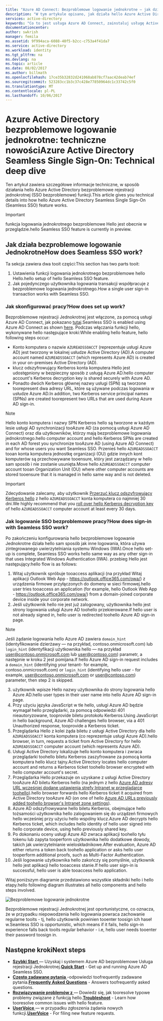 ```yaml
---
title: "Azure AD Connect: Bezproblemowe logowanie jednokrotne — jak działa | Dokumentacja firmy Microsoft"
description: "W tym artykule opisano, jak działa hello Azure Active Directory bezproblemowe logowanie jednokrotne funkcji."
services: active-directory
keywords: "Co to jest usługa Azure AD Connect, zainstaluj usługę Active Directory, wymaganych składników dla usługi Azure AD, SSO, Single Sign-on"
documentationcenter: 
author: swkrish
manager: femila
ms.assetid: 9f994aca-6088-40f5-b2cc-c753a4f41da7
ms.service: active-directory
ms.workload: identity
ms.tgt_pltfrm: na
ms.devlang: na
ms.topic: article
ms.date: 08/02/2017
ms.author: billmath
ms.openlocfilehash: 17ce35b32832d241068ab878cf7aac42deab74ef
ms.sourcegitcommit: 523283cc1b3c37c428e77850964dc1c33742c5f0
ms.translationtype: MT
ms.contentlocale: pl-PL
ms.lasthandoff: 10/06/2017
---
```

# <a name="azure-active-directory-seamless-single-sign-on-technical-deep-dive"></a><span data-ttu-id="28c9c-104">Azure Active Directory bezproblemowe logowanie jednokrotne: techniczne nowości</span><span class="sxs-lookup"><span data-stu-id="28c9c-104">Azure Active Directory Seamless Single Sign-On: Technical deep dive</span></span>

<span data-ttu-id="28c9c-105">Ten artykuł zawiera szczegółowe informacje techniczne, w sposób działania hello Azure Active Directory bezproblemowe rejestracji jednokrotnej (SSO bezproblemowe) funkcji.</span><span class="sxs-lookup"><span data-stu-id="28c9c-105">This article gives you technical details into how hello Azure Active Directory Seamless Single Sign-On (Seamless SSO) feature works.</span></span>

>[!IMPORTANT]
><span data-ttu-id="28c9c-106">funkcja logowania jednokrotnego bezproblemowe Hello jest obecnie w przeglądzie.</span><span class="sxs-lookup"><span data-stu-id="28c9c-106">hello Seamless SSO feature is currently in preview.</span></span>

## <a name="how-does-seamless-sso-work"></a><span data-ttu-id="28c9c-107">Jak działa bezproblemowe logowanie Jednokrotne</span><span class="sxs-lookup"><span data-stu-id="28c9c-107">How does Seamless SSO work?</span></span>

<span data-ttu-id="28c9c-108">Ta sekcja zawiera dwa tooit części:</span><span class="sxs-lookup"><span data-stu-id="28c9c-108">This section has two parts tooit:</span></span>
1. <span data-ttu-id="28c9c-109">Ustawienia funkcji logowania jednokrotnego bezproblemowe hello Hello.</span><span class="sxs-lookup"><span data-stu-id="28c9c-109">hello setup of hello Seamless SSO feature.</span></span>
2. <span data-ttu-id="28c9c-110">Jak pojedynczego użytkownika logowania transakcji współpracuje z bezproblemowe logowania jednokrotnego.</span><span class="sxs-lookup"><span data-stu-id="28c9c-110">How a single user sign-in transaction works with Seamless SSO.</span></span>

### <a name="how-does-set-up-work"></a><span data-ttu-id="28c9c-111">Jak skonfigurować pracy?</span><span class="sxs-lookup"><span data-stu-id="28c9c-111">How does set up work?</span></span>

<span data-ttu-id="28c9c-112">Bezproblemowe rejestracji Jednokrotnej jest włączone, za pomocą usługi Azure AD Connect, jak pokazano [tutaj](active-directory-aadconnect-sso-quick-start.md).</span><span class="sxs-lookup"><span data-stu-id="28c9c-112">Seamless SSO is enabled using Azure AD Connect as shown [here](active-directory-aadconnect-sso-quick-start.md).</span></span> <span data-ttu-id="28c9c-113">Podczas włączania funkcji hello, wykonywane hello następujące kroki:</span><span class="sxs-lookup"><span data-stu-id="28c9c-113">While enabling hello feature, hello following steps occur:</span></span>
- <span data-ttu-id="28c9c-114">Konto komputera o nazwie `AZUREADSSOACCT` (reprezentuje usługi Azure AD) jest tworzony w lokalnej usłudze Active Directory (AD).</span><span class="sxs-lookup"><span data-stu-id="28c9c-114">A computer account named `AZUREADSSOACCT` (which represents Azure AD) is created in your on-premises Active Directory (AD).</span></span>
- <span data-ttu-id="28c9c-115">klucz odszyfrowujący Kerberos konta komputera Hello jest udostępniony w bezpieczny sposób z usługą Azure AD.</span><span class="sxs-lookup"><span data-stu-id="28c9c-115">hello computer account's Kerberos decryption key is shared securely with Azure AD.</span></span>
- <span data-ttu-id="28c9c-116">Ponadto dwóch Kerberos głównej nazwy usługi (SPN) są tworzone toorepresent dwa adresy URL, które są używane podczas logowania w usłudze Azure AD.</span><span class="sxs-lookup"><span data-stu-id="28c9c-116">In addition, two Kerberos service principal names (SPNs) are created toorepresent two URLs that are used during Azure AD sign-in.</span></span>

>[!NOTE]
> <span data-ttu-id="28c9c-117">Hello konto komputera i nazwy SPN Kerberos hello są tworzone w każdym lesie usługi AD synchronizacji tooAzure AD (za pomocą usługi Azure AD Connect) oraz dla użytkowników, którzy mają bezproblemowe logowania jednokrotnego.</span><span class="sxs-lookup"><span data-stu-id="28c9c-117">hello computer account and hello Kerberos SPNs are created in each AD forest you synchronize tooAzure AD (using Azure AD Connect) and for whose users you want Seamless SSO.</span></span> <span data-ttu-id="28c9c-118">Przenieś hello `AZUREADSSOACCT` tooan konta komputera jednostkę organizacji (OU) gdzie innych kont komputerów są przechowywane tooensure, który jest zarządzany w hello sam sposób i nie zostanie usunięta.</span><span class="sxs-lookup"><span data-stu-id="28c9c-118">Move hello `AZUREADSSOACCT` computer account tooan Organization Unit (OU) where other computer accounts are stored tooensure that it is managed in hello same way and is not deleted.</span></span>

>[!IMPORTANT]
><span data-ttu-id="28c9c-119">Zdecydowanie zalecamy, aby użytkownik [Przerzuć klucz odszyfrowujący Kerberos hello](active-directory-aadconnect-sso-faq.md#how-can-i-roll-over-the-kerberos-decryption-key-of-the-azureadssoacct-computer-account) z hello `AZUREADSSOACCT` konta komputera co najmniej 30 dni.</span><span class="sxs-lookup"><span data-stu-id="28c9c-119">We highly recommend that you [roll over hello Kerberos decryption key](active-directory-aadconnect-sso-faq.md#how-can-i-roll-over-the-kerberos-decryption-key-of-the-azureadssoacct-computer-account) of hello `AZUREADSSOACCT` computer account at least every 30 days.</span></span>

### <a name="how-does-sign-in-with-seamless-sso-work"></a><span data-ttu-id="28c9c-120">Jak logowanie SSO bezproblemowe pracy?</span><span class="sxs-lookup"><span data-stu-id="28c9c-120">How does sign-in with Seamless SSO work?</span></span>

<span data-ttu-id="28c9c-121">Po zakończeniu konfigurowania hello bezproblemowe logowanie Jednokrotne działa hello sam sposób jak inne logowania, która używa zintegrowanego uwierzytelniania systemu Windows (IWA).</span><span class="sxs-lookup"><span data-stu-id="28c9c-121">Once hello set-up is complete, Seamless SSO works hello same way as any other sign-in that uses Integrated Windows Authentication (IWA).</span></span> <span data-ttu-id="28c9c-122">przebieg Hello jest następujący:</span><span class="sxs-lookup"><span data-stu-id="28c9c-122">hello flow is as follows:</span></span>

1. <span data-ttu-id="28c9c-123">Witaj użytkownik spróbuje tooaccess aplikacji (na przykład Witaj aplikacji Outlook Web App - https://outlook.office365.com/owa/) z urządzenia firmowe przyłączonych do domeny w sieci firmowej.</span><span class="sxs-lookup"><span data-stu-id="28c9c-123">hello user tries tooaccess an application (for example, hello Outlook Web App - https://outlook.office365.com/owa/) from a domain-joined corporate device inside your corporate network.</span></span>
2. <span data-ttu-id="28c9c-124">Jeśli użytkownik hello nie jest już zalogowany, użytkownika hello jest strony logowania usługi Azure AD toohello przekierowane.</span><span class="sxs-lookup"><span data-stu-id="28c9c-124">If hello user is not already signed in, hello user is redirected toohello Azure AD sign-in page.</span></span>

  >[!NOTE]
  ><span data-ttu-id="28c9c-125">Jeśli żądanie logowania hello Azure AD zawiera `domain_hint` (identyfikowanie dzierżawy — na przykład, contoso.onmicrosoft.com) lub `login_hint` (identyfikacji użytkownika hello — na przykład user@contoso.onmicrosoft.com lub user@contoso.com) parametr, a następnie w kroku 2 jest pomijana.</span><span class="sxs-lookup"><span data-stu-id="28c9c-125">If hello Azure AD sign-in request includes a `domain_hint` (identifying your tenant- for example, contoso.onmicrosoft.com) or `login_hint` (identifying hello user - for example, user@contoso.onmicrosoft.com or user@contoso.com) parameter, then step 2 is skipped.</span></span>

3. <span data-ttu-id="28c9c-126">użytkownik wpisze Hello nazwy użytkownika do strony logowania hello Azure AD.</span><span class="sxs-lookup"><span data-stu-id="28c9c-126">hello user types in their user name into hello Azure AD sign-in page.</span></span>
4. <span data-ttu-id="28c9c-127">Przy użyciu języka JavaScript w tle hello, usługi Azure AD będzie wymagał hello przeglądarki, za pomocą odpowiedzi 401 nieautoryzowane, tooprovide biletu protokołu Kerberos.</span><span class="sxs-lookup"><span data-stu-id="28c9c-127">Using JavaScript in hello background, Azure AD challenges hello browser, via a 401 Unauthorized response, tooprovide a Kerberos ticket.</span></span>
5. <span data-ttu-id="28c9c-128">Przeglądarka Hello z kolei żąda biletu z usługi Active Directory dla hello `AZUREADSSOACCT` konta komputera (co reprezentuje usługi Azure AD).</span><span class="sxs-lookup"><span data-stu-id="28c9c-128">hello browser, in turn, requests a ticket from Active Directory for hello `AZUREADSSOACCT` computer account (which represents Azure AD).</span></span>
6. <span data-ttu-id="28c9c-129">Usługi Active Directory lokalizuje hello konto komputera i zwraca przeglądarki toohello biletu Kerberos zaszyfrowane za pomocą konta komputera hello klucz tajny.</span><span class="sxs-lookup"><span data-stu-id="28c9c-129">Active Directory locates hello computer account and returns a Kerberos ticket toohello browser encrypted with hello computer account's secret.</span></span>
7. <span data-ttu-id="28c9c-130">Przeglądarka Hello przekazuje on uzyskane z usługi Active Directory tooAzure AD biletu Kerberos hello (na jednym z hello [Azure AD adresy URL wcześniej dodane ustawienia strefy Intranet w przeglądarce toohello](active-directory-aadconnect-sso-quick-start.md#step-3-roll-out-the-feature)).</span><span class="sxs-lookup"><span data-stu-id="28c9c-130">hello browser forwards hello Kerberos ticket it acquired from Active Directory tooAzure AD (on one of hello [Azure AD URLs previously added toohello browser's Intranet zone settings](active-directory-aadconnect-sso-quick-start.md#step-3-roll-out-the-feature)).</span></span>
8. <span data-ttu-id="28c9c-131">Azure AD odszyfrowywane hello biletu Kerberos, obejmujące hello tożsamości użytkownika hello zalogowaniem się do urządzeń firmowych hello wcześniej przy użyciu hello wspólny klucz.</span><span class="sxs-lookup"><span data-stu-id="28c9c-131">Azure AD decrypts hello Kerberos ticket, which includes hello identity of hello user signed into hello corporate device, using hello previously shared key.</span></span>
9. <span data-ttu-id="28c9c-132">Po dokonaniu oceny usługi Azure AD zwraca aplikacji toohello tyłu tokenu lub zapyta tooperform użytkownika hello dodatkowe dowody, takich jak uwierzytelnianie wieloskładnikowe.</span><span class="sxs-lookup"><span data-stu-id="28c9c-132">After evaluation, Azure AD either returns a token back toohello application or asks hello user tooperform additional proofs, such as Multi-Factor Authentication.</span></span>
10. <span data-ttu-id="28c9c-133">Jeśli logowanie użytkownika hello zakończy się pomyślnie, użytkownik hello jest aplikacji hello tooaccess stanie.</span><span class="sxs-lookup"><span data-stu-id="28c9c-133">If hello user sign-in is successful, hello user is able tooaccess hello application.</span></span>

<span data-ttu-id="28c9c-134">Witaj poniższym diagramie przedstawiono wszystkie składniki hello i hello etapy.</span><span class="sxs-lookup"><span data-stu-id="28c9c-134">hello following diagram illustrates all hello components and hello steps involved.</span></span>

![Bezproblemowe logowanie jednokrotne](./media/active-directory-aadconnect-sso/sso2.png)

<span data-ttu-id="28c9c-136">Bezproblemowe rejestracji Jednokrotnej jest oportunistyczne, co oznacza, że w przypadku niepowodzenia hello logowania powraca zachowanie regularne tooits - tj, hello użytkownik powinien tooenter toosign ich haseł w.</span><span class="sxs-lookup"><span data-stu-id="28c9c-136">Seamless SSO is opportunistic, which means if it fails, hello sign-in experience falls back tooits regular behavior - i.e, hello user needs tooenter their password toosign in.</span></span>

## <a name="next-steps"></a><span data-ttu-id="28c9c-137">Następne kroki</span><span class="sxs-lookup"><span data-stu-id="28c9c-137">Next steps</span></span>

- <span data-ttu-id="28c9c-138">[**Szybki Start** ](active-directory-aadconnect-sso-quick-start.md) — Uzyskaj i systemem Azure AD bezproblemowe Usługa rejestracji Jednokrotnej.</span><span class="sxs-lookup"><span data-stu-id="28c9c-138">[**Quick Start**](active-directory-aadconnect-sso-quick-start.md) - Get up and running Azure AD Seamless SSO.</span></span>
- <span data-ttu-id="28c9c-139">[**Często zadawane pytania** ](active-directory-aadconnect-sso-faq.md) -odpowiedzi toofrequently zadawane pytania.</span><span class="sxs-lookup"><span data-stu-id="28c9c-139">[**Frequently Asked Questions**](active-directory-aadconnect-sso-faq.md) - Answers toofrequently asked questions.</span></span>
- <span data-ttu-id="28c9c-140">[**Rozwiązywanie problemów z** ](active-directory-aadconnect-troubleshoot-sso.md) — Dowiedz się, jak tooresolve typowe problemy związane z funkcją hello.</span><span class="sxs-lookup"><span data-stu-id="28c9c-140">[**Troubleshoot**](active-directory-aadconnect-troubleshoot-sso.md) - Learn how tooresolve common issues with hello feature.</span></span>
- <span data-ttu-id="28c9c-141">[**UserVoice** ](https://feedback.azure.com/forums/169401-azure-active-directory/category/160611-directory-synchronization-aad-connect) — w przypadku zgłoszenia żądania nowych funkcji.</span><span class="sxs-lookup"><span data-stu-id="28c9c-141">[**UserVoice**](https://feedback.azure.com/forums/169401-azure-active-directory/category/160611-directory-synchronization-aad-connect) - For filing new feature requests.</span></span>
